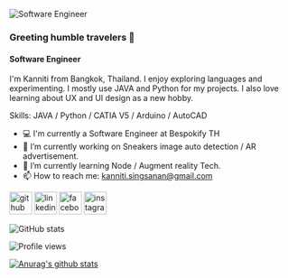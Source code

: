 ![Software Engineer](https://cdn.discordapp.com/attachments/384068146346328064/751829711528919141/Untitled_design.png)

### Greeting humble travelers 👋
#### Software Engineer

I'm Kanniti from Bangkok, Thailand. I enjoy exploring languages and experimenting. I mostly use JAVA and Python for my projects. I also love learning about UX and UI design as a new hobby.

Skills: JAVA / Python / CATIA V5 / Arduino / AutoCAD

- 💻 I'm currently a Software Engineer at Bespokify TH
- 🔭 I’m currently working on Sneakers image auto detection / AR advertisement. 
- 🌱 I’m currently learning Node / Augment reality Tech.  
- 📫 How to reach me: kanniti.singsanan@gmail.com 


[<img src='https://cdn.jsdelivr.net/npm/simple-icons@3.0.1/icons/github.svg' alt='github' height='40'>](https://github.com/kanniti)  [<img src='https://cdn.jsdelivr.net/npm/simple-icons@3.0.1/icons/linkedin.svg' alt='linkedin' height='40'>](https://www.linkedin.com/in/kanniti-s-794320100/)  [<img src='https://cdn.jsdelivr.net/npm/simple-icons@3.0.1/icons/facebook.svg' alt='facebook' height='40'>](https://www.facebook.com/0lmarcusl0)  [<img src='https://cdn.jsdelivr.net/npm/simple-icons@3.0.1/icons/instagram.svg' alt='instagram' height='40'>](https://www.instagram.com/0lmarcusl0/)  

![GitHub stats](https://github-readme-stats.vercel.app/api?username=kanniti&show_icons=true)  

![Profile views](https://gpvc.arturio.dev/kanniti)  


[![Anurag's github stats](https://github-readme-stats.vercel.app/api?username=kanniti)](https://github.com/anuraghazra/github-readme-stats)
